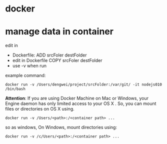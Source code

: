 # docker

# manage data in container
edit in 

 - Dockerfile: ADD srcFoler destFolder
 - edit in Dockerfile COPY srcFoler destFolder
 - use -v  when run 

example command:

    docker run -v /Users/dengwei/project/srcFolder:/var/git/ -it nodejs010 /bin/bash 

**Attention**:
    If you are using Docker Machine on Mac or Windows, your Engine daemon has only limited access to your OS X .
So, you can mount files or directories on OS X using.

    docker run -v /Users/<path>:/<container path> ...

so as windows, On Windows, mount directories using:

    docker run -v /c/Users/<path>:/<container path> ...

